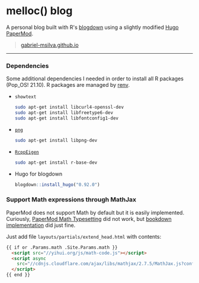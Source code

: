 melloc() blog
=============

A personal blog built with R's [blogdown](https://bookdown.org/yihui/blogdown/) 
using a slightly modified [Hugo PaperMod](https://themes.gohugo.io/themes/hugo-papermod/).

> [gabriel-msilva.github.io](https://gabriel-msilva.github.io)

---

### Dependencies

Some additional dependencies I needed in order to install all R packages (Pop_OS! 21.10). 
R packages are managed by [renv](https://rstudio.github.io/renv/articles/renv.html).

* `showtext`

  ```bash
  sudo apt-get install libcurl4-openssl-dev
  sudo apt-get install libfreetype6-dev
  sudo apt-get install libfontconfig1-dev
  ```

* [`png`](https://stackoverflow.com/questions/21800909/cannot-build-r-package-png-fedora-20)

  ```bash
  sudo apt-get install libpng-dev
  ```

* [`RcppEigen`](https://stackoverflow.com/questions/39811872/r-fails-to-install-packages-at-load-stage-under-linuxmint-ubuntu)

  ```bash
  sudo apt-get install r-base-dev
  ```
* Hugo for blogdown

  ```r
  blogdown::install_hugo("0.92.0")
  ```

### Support Math expressions through MathJax

PaperMod does not support Math by default but it is easily implemented.
Curiously, [PaperMod Math Typesetting](https://adityatelange.github.io/hugo-PaperMod/posts/math-typesetting/)
did not work, but [bookdown implementation](https://bookdown.org/yihui/blogdown/templates.html#how-to) did just fine.

Just add file `layouts/partials/extend_head.html` with contents:

```html
{{ if or .Params.math .Site.Params.math }}
  <script src="//yihui.org/js/math-code.js"></script>
  <script async
    src="//cdnjs.cloudflare.com/ajax/libs/mathjax/2.7.5/MathJax.js?config=TeX-MML-AM_CHTML">
  </script>
{{ end }}
```
